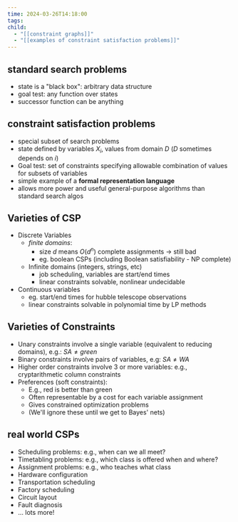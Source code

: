 ```yaml
---
time: 2024-03-26T14:18:00
tags: 
child:
  - "[[constraint graphs]]"
  - "[[examples of constraint satisfaction problems]]"
---
```

## standard search problems
- state is a "black box": arbitrary data structure
- goal test: any function over states
- successor function can be anything

## constraint satisfaction problems
- special subset of search problems
- state defined by variables $X_i$, values from domain $D$ ($D$ sometimes depends on $i$)
- Goal test: set of constraints specifying allowable combination of values for subsets of variables
- simple example of a **formal representation language**
- allows more power and useful general-purpose algorithms than standard search algos

## Varieties of CSP
- Discrete Variables
	- *finite domains*:
		- size $d$ means $O(d^n)$ complete assignments -> still bad
		- eg. boolean CSPs (including Boolean satisfiability - NP complete)
	- Infinite domains (integers, strings, etc)
		- job scheduling, variables are start/end times 
		- linear constraints solvable, nonlinear undecidable
- Continuous variables
	- eg. start/end times for hubble telescope observations
	- linear constraints solvable in polynomial time by LP methods

## Varieties of Constraints
- ﻿﻿Unary constraints involve a single variable (equivalent to reducing domains), e.g.:  $SA \neq green$
- ﻿﻿Binary constraints involve pairs of variables, e.g: $SA \neq WA$
- ﻿﻿Higher order constraints involve 3 or more variables: e.g., cryptarithmetic column constraints
- ﻿﻿Preferences (soft constraints):
	- ﻿﻿E.g., red is better than green
	- ﻿﻿Often representable by a cost for each variable assignment
	- ﻿﻿Gives constrained optimization problems
	- ﻿﻿(We'll ignore these until we get to Bayes' nets)

## real world CSPs
- ﻿﻿Scheduling problems: e.g., when can we all meet?
- ﻿﻿Timetabling problems: e.g., which class is offered when and where?
- ﻿﻿Assignment problems: e.g., who teaches what class
- ﻿﻿Hardware configuration
- ﻿﻿Transportation scheduling
- ﻿﻿Factory scheduling
- ﻿﻿Circuit layout
- ﻿﻿Fault diagnosis
- ﻿﻿... lots more!